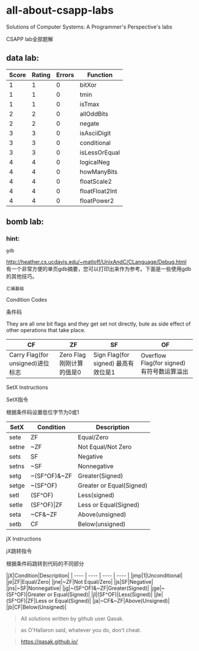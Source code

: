 # all-about-csapp-labs
Solutions of Computer Systems: A Programmer's Perspective's labs

CSAPP lab全部题解

## data lab:
| Score   | Rating  | Errors | Function|
|  ----  | ----  |  ----  | ----  |
| 1  | 1 | 0  | bitXor |
| 1  | 1 | 0  | tmin |
| 1  | 1 | 0  | isTmax |
| 2  | 2 | 0  | allOddBits |
| 2  | 2 | 0  | negate |
| 3  | 3 | 0  | isAsciiDigit |
| 3  | 3 | 0  | conditional |
| 3  | 3 | 0  | isLessOrEqual |
| 4  | 4 | 0  | logicalNeg |
| 4  | 4 | 0  | howManyBits | 
| 4  | 4 | 0  | floatScale2 |
| 4  | 4 | 0  | floatFloat2Int |
| 4  | 4 | 0  | floatPower2 |

## bomb lab:
### hint:
`gdb`

http://heather.cs.ucdavis.edu/~matloff/UnixAndC/CLanguage/Debug.html
有一个非常方便的单页gdb摘要，您可以打印出来作为参考。下面是一些使用gdb的其他技巧。

`汇编基础`

Condition Codes

条件码

They are all one bit flags and they get set not directly, bute as side effect of other operations that take place.

|CF|ZF|SF|OF|
|  ----  | ----  |  ----  | ----  |
|Carry Flag(for unsigned)进位标志|Zero Flag 刚刚计算的值是0|Sign Flag(for signed) 最高有效位是1|Overflow Flag(for signed)有符号数运算溢出|



SetX Instructions

SetX指令

根据条件码设置低位字节为0或1

|SetX|Condition|Description|
|  ----  | ----  |  ----  |
|sete|ZF|Equal/Zero|
|setne|~ZF|Not Equal/Not Zero|
|sets|SF|Negative|
|setns|~SF|Nonnegative|
|setg|~(SF^OF)&~ZF|Greater(Signed)|
|setge|~(SF^OF)|Greater or Equal(Signed)|
|setl|(SF^OF)|Less(signed)|
|setle|(SF^OF)\|ZF|Less or Equal(Signed)|
|seta|~CF&~ZF|Above(unsigned)|
|setb|CF|Below(unsigned)|



jX Instructions

jX跳转指令

根据条件码跳转到代码的不同部分

|jX|Condition|Description|
|  ----  | ----  |  ----  | ----  |
|jmp|1|Unconditional|
|je|ZF|Equal/Zero|
|jne|~ZF|Not Equal/Zero|
|js|SF|Negative|
|jns|~SF|Nonnegative|
|jg|~(SF^OF)&~ZF|Greater(Signed)|
|jge|~(SF^OF)|Greater or Equal(Signed)|
|jl|(SF^OF)|Less(Signed)|
|jle|(SF^OF)|ZF|Less or Equal(Signed)|
|ja|~CF&~ZF|Above(Unsigned)|
|jb|CF|Below(Unsigned)|

> All solutions written by github user Qasak.

> as O'Hallaron said, whatever you do, don't cheat.

> https://qasak.github.io/
